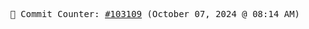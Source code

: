 <p align="center">
    <samp>
        📮 Commit Counter: <a href="https://github.com/Javascript-void0/Javascript-void0/commits/main">#103109</a> (October 07, 2024 @ 08:14 AM)
    </samp>
</p>